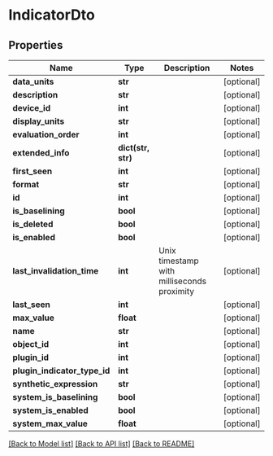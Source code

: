 # IndicatorDto

## Properties
Name | Type | Description | Notes
------------ | ------------- | ------------- | -------------
**data_units** | **str** |  | [optional] 
**description** | **str** |  | [optional] 
**device_id** | **int** |  | [optional] 
**display_units** | **str** |  | [optional] 
**evaluation_order** | **int** |  | [optional] 
**extended_info** | **dict(str, str)** |  | [optional] 
**first_seen** | **int** |  | [optional] 
**format** | **str** |  | [optional] 
**id** | **int** |  | [optional] 
**is_baselining** | **bool** |  | [optional] 
**is_deleted** | **bool** |  | [optional] 
**is_enabled** | **bool** |  | [optional] 
**last_invalidation_time** | **int** | Unix timestamp with milliseconds proximity | [optional] 
**last_seen** | **int** |  | [optional] 
**max_value** | **float** |  | [optional] 
**name** | **str** |  | [optional] 
**object_id** | **int** |  | [optional] 
**plugin_id** | **int** |  | [optional] 
**plugin_indicator_type_id** | **int** |  | [optional] 
**synthetic_expression** | **str** |  | [optional] 
**system_is_baselining** | **bool** |  | [optional] 
**system_is_enabled** | **bool** |  | [optional] 
**system_max_value** | **float** |  | [optional] 

[[Back to Model list]](../README.md#documentation-for-models) [[Back to API list]](../README.md#documentation-for-api-endpoints) [[Back to README]](../README.md)


